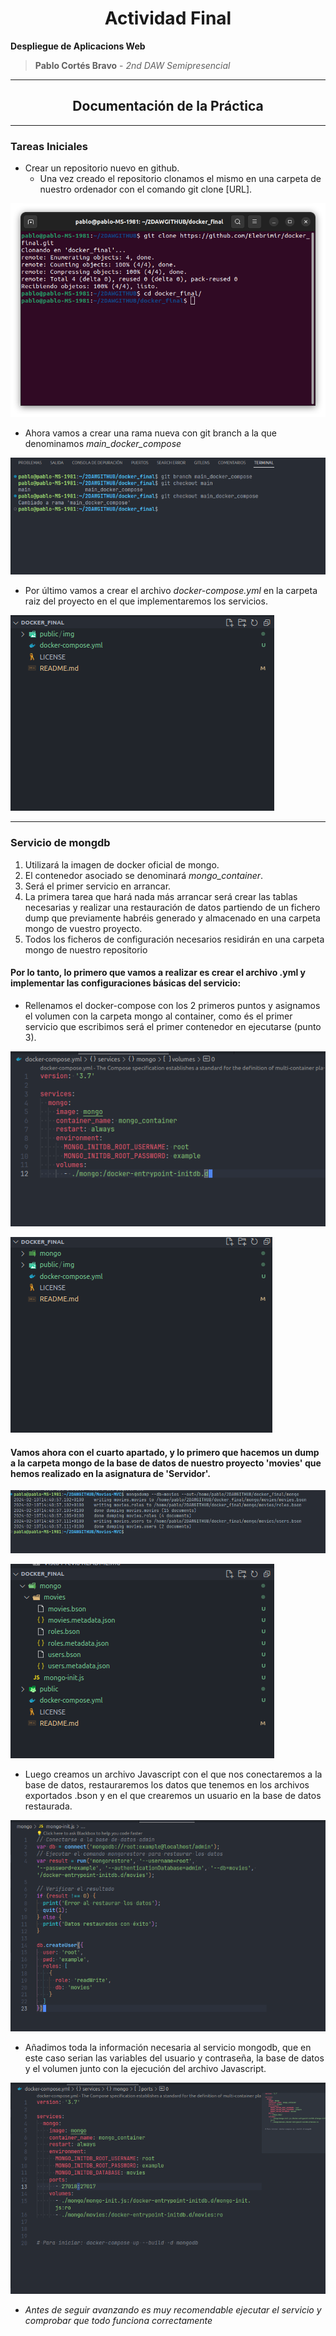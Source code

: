# <center>Actividad Final </center>

**Despliegue de Aplicacions Web**

> **Pablo Cortés Bravo** - _2nd DAW Semipresencial_

<hr>

## <center>Documentación de la Práctica</center>

<hr>

### Tareas Iniciales

- Crear un repositorio nuevo en github.
    - Una vez creado el repositorio clonamos el mismo en una carpeta de nuestro ordenador con el comando git clone [URL].

![Crear Repositorio](./public/img/Captura%20desde%202024-02-10%2012-18-55.png)

- Ahora vamos a crear una rama nueva con git branch a la que denominamos _main_docker_compose_

![Crear Rama](./public/img/Captura%20desde%202024-02-10%2012-20-11.png)


- Por último vamos a crear el archivo _docker-compose.yml_ en la carpeta raiz del proyecto en el que implementaremos los servicios.

![Docker-Compose](./public/img/Captura%20desde%202024-02-10%2012-50-35.png)

<hr>

### Servicio de mongdb

1. Utilizará la imagen de docker oficial de mongo.
2. El contenedor asociado se denominará _mongo_container_.
3. Será el primer servicio en arrancar.
4. La primera tarea que hará nada más arrancar será crear las tablas necesarias y realizar una restauración de datos partiendo de un fichero dump que previamente habréis generado y almacenado en una carpeta mongo de vuestro proyecto.
5. Todos los ficheros de configuración necesarios residirán en una carpeta mongo de nuestro repositorio


#### Por lo tanto, lo primero que vamos a realizar es crear el archivo .yml y implementar las configuraciones básicas del servicio:




- Rellenamos el docker-compose con los 2 primeros puntos y asignamos el volumen con la carpeta mongo al container, como és el primer servicio que escribimos será el primer contenedor en ejecutarse (punto 3).

![Docker-Compose](./public/img/Captura%20desde%202024-02-10%2013-16-14.png)

![Carpeta_Mongo](./public/img/Captura%20desde%202024-02-10%2013-19-51.png)

#### Vamos ahora con el cuarto apartado, y lo primero que hacemos un dump a la carpeta mongo de la base de datos de nuestro proyecto 'movies' que hemos realizado en la asignatura de 'Servidor'.

![DumpDB](./public/img/Captura%20desde%202024-02-10%2014-41-16.png)

![Archivos_Dump](./public/img/Captura%20desde%202024-02-10%2014-44-02.png)

- Luego creamos un archivo Javascript con el que nos conectaremos a la base de datos, restauraremos los datos que tenemos en los archivos exportados .bson y en el que crearemos un usuario en la base de datos restaurada.

![Javascript](./public/img/Captura%20desde%202024-02-10%2018-23-44.png)

- Añadimos toda la información necesaria al servicio mongodb, que en este caso serian las variables del usuario y contraseña, la base de datos y el volumen junto con la ejecución del archivo Javascript.

![MongoDB](./public/img/Captura%20desde%202024-02-10%2018-30-21.png)

- _Antes de seguir avanzando es muy recomendable ejecutar el servicio y comprobar que todo funciona correctamente_
